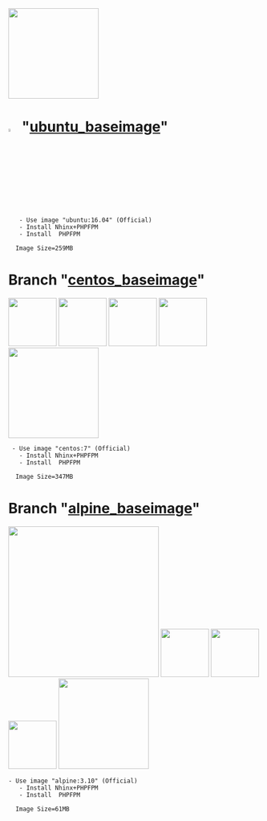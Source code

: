 <img src="https://www.agustinhoulgrave.com/img/docker-php-nginx.png" width="180">

# <img src="https://cdn.freebiesupply.com/logos/large/2x/ubuntu-4-logo-png-transparent.png" alt="Thunder" width="4%"/> **"[ubuntu_baseimage](https://github.com/ros-kamach/baseimage_nginx_phpfpm/tree/ubuntu_baseimage)"**

```   
   - Use image "ubuntu:16.04" (Official)
   - Install Nhinx+PHPFPM
   - Install  PHPFPM
      
  Image Size=259MB
```
# **Branch "[centos_baseimage](https://github.com/ros-kamach/baseimage_nginx_phpfpm/tree/centos_baseimage)"**

<img src="https://cdn.freebiesupply.com/logos/large/2x/ubuntu-4-logo-png-transparent.png" width="96"> <img src="http://pluspng.com/img-png/a-plus-logo-vector-png-free-vector-plus-icon-png-560.png" width="96"> <img src="https://www.logolynx.com/images/logolynx/23/232da166692318e5e31a3f2c6ca1bcab.png" width="96"> <img src="http://pluspng.com/img-png/a-plus-logo-vector-png-free-vector-plus-icon-png-560.png" width="96"> <img src="https://assets.zabbix.com/img/brands/php-fpm.png" width="180">
```   
 - Use image "centos:7" (Official)
   - Install Nhinx+PHPFPM
   - Install  PHPFPM
   
  Image Size=347MB
```   
# **Branch "[alpine_baseimage](https://github.com/ros-kamach/baseimage_nginx_phpfpm/tree/alpine_baseimage)"**

<img src="https://upload.wikimedia.org/wikipedia/commons/thumb/e/e6/Alpine_Linux.svg/665px-Alpine_Linux.svg.png" width="300"> <img src="http://pluspng.com/img-png/a-plus-logo-vector-png-free-vector-plus-icon-png-560.png" width="96"> <img src="https://www.logolynx.com/images/logolynx/23/232da166692318e5e31a3f2c6ca1bcab.png" width="96"> <img src="http://pluspng.com/img-png/a-plus-logo-vector-png-free-vector-plus-icon-png-560.png" width="96"> <img src="https://assets.zabbix.com/img/brands/php-fpm.png" width="180">
```   
- Use image "alpine:3.10" (Official)
   - Install Nhinx+PHPFPM
   - Install  PHPFPM
 
  Image Size=61MB
```
